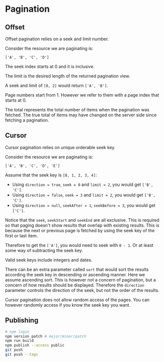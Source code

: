 # Pagination

## Offset

Offset pagination relies on a seek and limit number.

Consider the resource we are paginating is:

```
['A', 'B', 'C', 'D']
```

The seek index starts at 0 and it is inclusive.

The limit is the desired length of the returned pagination view.

A seek and limit of `[0, 2]` would return `['A', 'B']`.

Page numbers start from 1. However we refer to them with a page index that starts at 0.

The total represents the total number of items when the pagination was fetched. The true total of items may have changed on the server side since fetching a pagination.

## Cursor

Cursor pagination relies on unique orderable seek key.

Consider the resource we are paginating is:

```
['A', 'B', 'C', 'D', 'E']
```

Assume that the seek key is `[0, 1, 2, 3, 4]`:

* Using `direction = true`, `seek = 0` and `limit = 2`, you would get `['B', 'C']`.
* Using `direction = false`, `seek = 3` and `limit = 2`, you would get `['B', 'C']`.
* Using `direction = null`, `seekAfter = 1`, `seekBefore = 3`, you would get `['C']`.

Notice that the `seek`, `seekStart` and `seekEnd` are all exclusive. This is required so that paging doesn't show results that overlap with existing results. This is because the next or previous page is fetched by using the seek key of the first or last item.

Therefore to get the `['A']`, you would need to seek with `0 - 1`. Or at least some way of subtracting the seek key.

Valid seek keys include integers and dates.

There can be an extra parameter called `sort` that would sort the results according the seek key in descending or ascending manner. Here we assume ascending sort. This is however not a concern of pagination, but a concern of how results should be displayed. Therefore the `direction` parameter controls the direction of the seek, but not the order of the results.

Cursor pagination does not allow random access of the pages. You can however randomly access if you know the seek key you want.

## Publishing

```sh
# npm login
npm version patch # major/minor/patch
npm run build
npm publish --access public
git push
git push --tags
```
